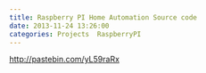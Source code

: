 ```yaml
---
title: Raspberry PI Home Automation Source code 
date: 2013-11-24 13:26:00
categories: Projects  RaspberryPI
---
```

<a href="http://pastebin.com/yL59raRx">http://pastebin.com/yL59raRx</a>
